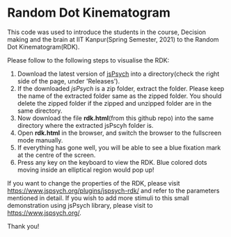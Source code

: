 # Random Dot Kinematogram
This code was used to introduce the students in the course, Decision making and the brain at IIT Kanpur(Spring Semester, 2021) to the Random Dot Kinematogram(RDK).

Please follow to the following steps to visualise the RDK:
1. Download the latest version of [jsPsych](https://github.com/jspsych/jsPsych/) into a directory(check the right side of the page, under 'Releases').
2. If the downloaded *jsPsych* is a zip folder, extract the folder. Please keep the name of the extracted folder same as the zipped folder. You should delete the zipped folder if the zipped and unzipped folder are in the same directory.
3. Now download the file **rdk.html**(from this github repo) into the same directory where the extracted jsPscyh folder is.
4. Open **rdk.html** in the browser, and switch the browser to the fullscreen mode manually.
5. If everything has gone well, you will be able to see a blue fixation mark at the centre of the screen.
6. Press any key on the keyboard to view the RDK. Blue colored dots moving inside an elliptical region would pop up! 

If you want to change the properties of the RDK, please visit https://www.jspsych.org/plugins/jspsych-rdk/ and refer to the parameters mentioned in detail. If you wish to add more stimuli to this small demonstration using jsPsych library, please visit to https://www.jspsych.org/. 

Thank you! 
